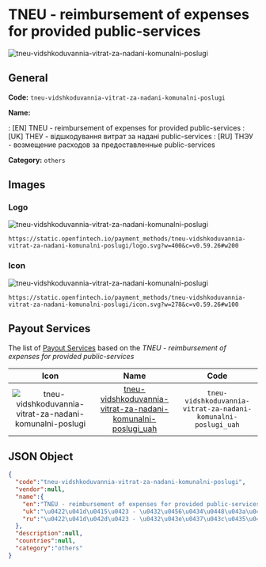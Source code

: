 
# TNEU - reimbursement of expenses for provided public-services 
![tneu-vidshkoduvannia-vitrat-za-nadani-komunalni-poslugi](https://static.openfintech.io/payment_methods/tneu-vidshkoduvannia-vitrat-za-nadani-komunalni-poslugi/logo.svg?w=400&c=v0.59.26#w200)  

## General 
**Code:** `tneu-vidshkoduvannia-vitrat-za-nadani-komunalni-poslugi` 
 
**Name:** 
 
:	[EN] TNEU - reimbursement of expenses for provided public-services 
:	[UK] ТНЕУ - відшкодування витрат за надані public-services 
:	[RU] ТНЭУ - возмещение расходов за предоставленные public-services 
 
**Category:** `others` 
 

## Images 

### Logo 
![tneu-vidshkoduvannia-vitrat-za-nadani-komunalni-poslugi](https://static.openfintech.io/payment_methods/tneu-vidshkoduvannia-vitrat-za-nadani-komunalni-poslugi/logo.svg?w=400&c=v0.59.26#w200)  

```
https://static.openfintech.io/payment_methods/tneu-vidshkoduvannia-vitrat-za-nadani-komunalni-poslugi/logo.svg?w=400&c=v0.59.26#w200
```  

### Icon 
![tneu-vidshkoduvannia-vitrat-za-nadani-komunalni-poslugi](https://static.openfintech.io/payment_methods/tneu-vidshkoduvannia-vitrat-za-nadani-komunalni-poslugi/icon.svg?w=278&c=v0.59.26#w100)  

```
https://static.openfintech.io/payment_methods/tneu-vidshkoduvannia-vitrat-za-nadani-komunalni-poslugi/icon.svg?w=278&c=v0.59.26#w100
```  

## Payout Services 
 
The list of [Payout Services](/payout-services/) based on the _TNEU - reimbursement of expenses for provided public-services_ 

|Icon|Name|Code| 
|:---:|:---:|:---:| 
|![tneu-vidshkoduvannia-vitrat-za-nadani-komunalni-poslugi](https://static.openfintech.io/payout_methods/tneu-vidshkoduvannia-vitrat-za-nadani-komunalni-poslugi/icon.svg?w=278&c=v0.59.26#w40) |[tneu-vidshkoduvannia-vitrat-za-nadani-komunalni-poslugi_uah](/payout-services/tneu-vidshkoduvannia-vitrat-za-nadani-komunalni-poslugi_uah/)|`tneu-vidshkoduvannia-vitrat-za-nadani-komunalni-poslugi_uah`| 
 

## JSON Object 

```json
{
  "code":"tneu-vidshkoduvannia-vitrat-za-nadani-komunalni-poslugi",
  "vendor":null,
  "name":{
    "en":"TNEU - reimbursement of expenses for provided public-services",
    "uk":"\u0422\u041d\u0415\u0423 - \u0432\u0456\u0434\u0448\u043a\u043e\u0434\u0443\u0432\u0430\u043d\u043d\u044f \u0432\u0438\u0442\u0440\u0430\u0442 \u0437\u0430 \u043d\u0430\u0434\u0430\u043d\u0456 public-services",
    "ru":"\u0422\u041d\u042d\u0423 - \u0432\u043e\u0437\u043c\u0435\u0449\u0435\u043d\u0438\u0435 \u0440\u0430\u0441\u0445\u043e\u0434\u043e\u0432 \u0437\u0430 \u043f\u0440\u0435\u0434\u043e\u0441\u0442\u0430\u0432\u043b\u0435\u043d\u043d\u044b\u0435 public-services"
  },
  "description":null,
  "countries":null,
  "category":"others"
}
```  
